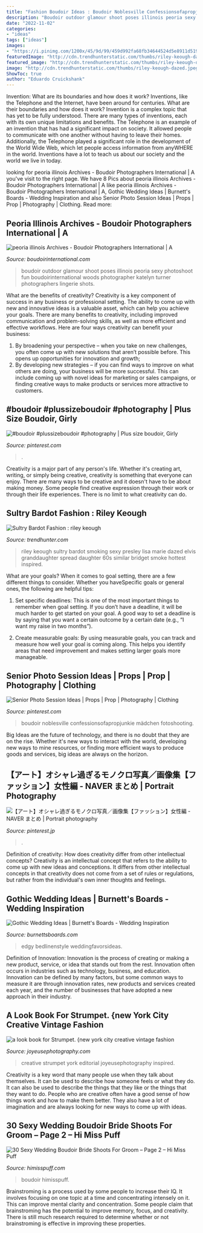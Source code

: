```yaml
---
title: "Fashion Boudoir Ideas : Boudoir Noblesville Confessionsofapropjunkie Mädchen Fotoshooting"
description: "Boudoir outdoor glamour shoot poses illinois peoria sexy photoshoot fun boudoirinternational woods photographer katelyn turner photographers lingerie shots"
date: "2022-11-02"
categories:
- "ideas"
tags: ["ideas"]
images:
- "https://i.pinimg.com/1200x/45/9d/99/459d992fa68fb34644524d5e8911d519.jpg"
featuredImage: "http://cdn.trendhunterstatic.com/thumbs/riley-keough-dazed.jpeg"
featured_image: "http://cdn.trendhunterstatic.com/thumbs/riley-keough-dazed.jpeg"
image: "http://cdn.trendhunterstatic.com/thumbs/riley-keough-dazed.jpeg"
ShowToc: true
author: "Eduardo Cruickshank"
---
```



Invention: What are its boundaries and how does it work?
Inventions, like the Telephone and the Internet, have been around for centuries. What are their boundaries and how does it work? Invention is a complex topic that has yet to be fully understood. There are many types of inventions, each with its own unique limitations and benefits. The Telephone is an example of an invention that has had a significant impact on society. It allowed people to communicate with one another without having to leave their homes. Additionally, the Telephone played a significant role in the development of the World Wide Web, which let people access information from anyWHERE in the world. Inventions have a lot to teach us about our society and the world we live in today.

	

		
looking for peoria illinois Archives - Boudoir Photographers International | A you've visit to the right page. We have 8 Pics about peoria illinois Archives - Boudoir Photographers International | A like peoria illinois Archives - Boudoir Photographers International | A, Gothic Wedding Ideas | Burnett&#039;s Boards - Wedding Inspiration and also Senior Photo Session Ideas | Props | Prop | Photography | Clothing. Read more:
		
    
## Peoria Illinois Archives - Boudoir Photographers International | A

<img loading=lazy src="https://www.boudoirinternational.com/wp-content/uploads/2013/06/outdoor-boudoir.jpg" onerror="this.onerror=null;this.src='https://tse4.mm.bing.net/th?id=OIP.PMl_lRV5AQ4BGlRCX2nJmgHaE7&amp;pid=15.1';" alt="peoria illinois Archives - Boudoir Photographers International | A">

_Source: boudoirinternational.com_

>boudoir outdoor glamour shoot poses illinois peoria sexy photoshoot fun boudoirinternational woods photographer katelyn turner photographers lingerie shots. 

	

What are the benefits of creativity?
Creativity is a key component of success in any business or professional setting. The ability to come up with new and innovative ideas is a valuable asset, which can help you achieve your goals. There are many benefits to creativity, including improved communication and problem-solving skills, as well as more efficient and effective workflows. Here are four ways creativity can benefit your business: 
1) By broadening your perspective – when you take on new challenges, you often come up with new solutions that aren’t possible before. This opens up opportunities for innovation and growth; 
2) By developing new strategies – if you can find ways to improve on what others are doing, your business will be more successful. This can include coming up with novel ideas for marketing or sales campaigns, or finding creative ways to make products or services more attractive to customers.

    
## #boudoir #plussizeboudoir #photography | Plus Size Boudoir, Girly

<img loading=lazy src="https://i.pinimg.com/1200x/45/9d/99/459d992fa68fb34644524d5e8911d519.jpg" onerror="this.onerror=null;this.src='https://tse4.mm.bing.net/th?id=OIP.9CFN6Ty5oYXHsBdtar0GfwHaNK&amp;pid=15.1';" alt="#boudoir #plussizeboudoir #photography | Plus size boudoir, Girly">

_Source: pinterest.com_

>. 

	

Creativity is a major part of any person's life. Whether it's creating art, writing, or simply being creative, creativity is something that everyone can enjoy. There are many ways to be creative and it doesn't have to be about making money. Some people find creative expression through their work or through their life experiences. There is no limit to what creativity can do.

    
## Sultry Bardot Fashion : Riley Keough

<img loading=lazy src="http://cdn.trendhunterstatic.com/thumbs/riley-keough-dazed.jpeg" onerror="this.onerror=null;this.src='https://tse1.mm.bing.net/th?id=OIP.EY7uaX1n4Yt0jS_VZ-XCGwHaI5&amp;pid=15.1';" alt="Sultry Bardot Fashion : riley keough">

_Source: trendhunter.com_

>riley keough sultry bardot smoking sexy presley lisa marie dazed elvis granddaughter spread daughter 60s similar bridget smoke hottest inspired. 

	

What are your goals?
When it comes to goal setting, there are a few different things to consider. Whether you haveSpecific goals or general ones, the following are helpful tips:
1. Set specific deadlines: This is one of the most important things to remember when goal setting. If you don’t have a deadline, it will be much harder to get started on your goal. A good way to set a deadline is by saying that you want a certain outcome by a certain date (e.g., “I want my raise in two months”).

2. Create measurable goals: By using measurable goals, you can track and measure how well your goal is coming along. This helps you identify areas that need improvement and makes setting larger goals more manageable.

    
## Senior Photo Session Ideas | Props | Prop | Photography | Clothing

<img loading=lazy src="https://i.pinimg.com/736x/79/6b/26/796b2650e47da62c5399dbb72e865593--fashion-poses-barns.jpg" onerror="this.onerror=null;this.src='https://tse1.mm.bing.net/th?id=OIP.634gFCgx0QCl2T7JO9-FWAHaLH&amp;pid=15.1';" alt="Senior Photo Session Ideas | Props | Prop | Photography | Clothing">

_Source: pinterest.com_

>boudoir noblesville confessionsofapropjunkie mädchen fotoshooting. 

	

Big Ideas are the future of technology, and there is no doubt that they are on the rise. Whether it's new ways to interact with the world, developing new ways to mine resources, or finding more efficient ways to produce goods and services, big ideas are always on the horizon. 

    
## 【アート】オシャレ過ぎるモノクロ写真／画像集【ファッション】女性編 - NAVER まとめ | Portrait Photography

<img loading=lazy src="https://i.pinimg.com/736x/36/6d/37/366d3708c2921a733cb81a6d2438dba5--photography-ideas-god.jpg" onerror="this.onerror=null;this.src='https://tse2.mm.bing.net/th?id=OIP.ValsIEXiSx5qFPYoKnxwLwAAAA&amp;pid=15.1';" alt="【アート】オシャレ過ぎるモノクロ写真／画像集【ファッション】女性編 - NAVER まとめ | Portrait photography">

_Source: pinterest.jp_

>. 

	

Definition of creativity: How does creativity differ from other intellectual concepts?
Creativity is an intellectual concept that refers to the ability to come up with new ideas and conceptions. It differs from other intellectual concepts in that creativity does not come from a set of rules or regulations, but rather from the individual's own inner thoughts and feelings.

    
## Gothic Wedding Ideas | Burnett&#039;s Boards - Wedding Inspiration

<img loading=lazy src="https://burnettsboards.com/wp-content/uploads/2014/10/halloween-wedding-ideas-31.jpg" onerror="this.onerror=null;this.src='https://tse2.mm.bing.net/th?id=OIP.4SIJQL2JkeWZSfHd4pVCnwHaLH&amp;pid=15.1';" alt="Gothic Wedding Ideas | Burnett&#039;s Boards - Wedding Inspiration">

_Source: burnettsboards.com_

>edgy bedlinenstyle weddingfavorsideas. 

	

Definition of Innovation:
Innovation is the process of creating or making a new product, service, or idea that stands out from the rest. Innovation often occurs in industries such as technology, business, and education. Innovation can be defined by many factors, but some common ways to measure it are through innovation rates, new products and services created each year, and the number of businesses that have adopted a new approach in their industry.

    
## A Look Book For Strumpet. {new York City Creative Vintage Fashion

<img loading=lazy src="http://www.joyeusephotography.com/wp-content/uploads/2013/07/610.jpg" onerror="this.onerror=null;this.src='https://tse2.mm.bing.net/th?id=OIP.mB2FC7pMb1zy1nCm_riwVwHaLH&amp;pid=15.1';" alt="a look book for Strumpet. {new york city creative vintage fashion">

_Source: joyeusephotography.com_

>creative strumpet york editorial joyeusephotography inspired. 

	

Creativity is a key word that many people use when they talk about themselves. It can be used to describe how someone feels or what they do. It can also be used to describe the things that they like or the things that they want to do. People who are creative often have a good sense of how things work and how to make them better. They also have a lot of imagination and are always looking for new ways to come up with ideas.

    
## 30 Sexy Wedding Boudoir Bride Shoots For Groom – Page 2 – Hi Miss Puff

<img loading=lazy src="https://www.himisspuff.com/wp-content/uploads/2020/04/sexy-wedding-pictures-faithphotograthy-600x900.jpg" onerror="this.onerror=null;this.src='https://tse4.mm.bing.net/th?id=OIP._oOkn2WhTy1yqY9AfDuxOwHaLH&amp;pid=15.1';" alt="30 Sexy Wedding Boudoir Bride Shoots For Groom – Page 2 – Hi Miss Puff">

_Source: himisspuff.com_

>boudoir himisspuff. 

	

Brainstroming is a process used by some people to increase their IQ. It involves focusing on one topic at a time and concentrating intensely on it. This can improve mental clarity and concentration. Some people claim that brainstroming has the potential to improve memory, focus, and creativity. There is still much research required to determine whether or not brainstroming is effective in improving these properties.

